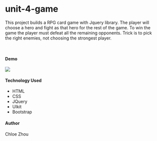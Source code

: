 # unit-4-game

This project builds a RPG card game with Jquery library. The player will choose a hero and fight as that hero for the rest of the game. To win the game the player must defeat all the remaining opponents. Trick is to pick the right enemies, not choosing the strongest player. 

<br>

#### Demo 

![](assets/images/demo.gif)


#### Technology Used


* HTML
* CSS
* JQuery
* UIkit
* Bootstrap

#### Author
Chloe Zhou